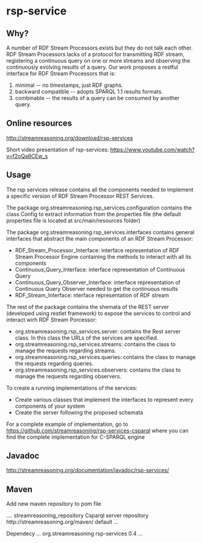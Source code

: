 rsp-service
============

Why?
------------

A number of RDF Stream Processors exists but they do not talk each other. 
RDF Stream Processors lacks of a protocol for transmitting RDF stream, registering a continuous query on one or more streams and observing the continuously evolving results of a query.
Our work proposes a restful interface for RDF Stream Processors that is:
1. minimal -- no timestamps, just RDF graphs.
2. backward compatible -- adopts SPARQL 1.1 results formats.
3. combinable -- the results of a query can be consumed by another query.

Online resources
------------

http://streamreasoning.org/download/rsp-services

Short video presentation of rsp-services:
https://www.youtube.com/watch?v=f2oQa8CEw_s

Usage
------------

The rsp services release contains all the components needed to implement a specific version of RDF Stream Processor REST Services.

The package org.streamreasoning.rsp_services.configuration contains the class Config to extract information from the properties file (the default properties file is located at src/main/resources folder)

The package org.streamreasoning.rsp_services.interfaces contains general interfaces that abstract the main components of an RDF Stream Processor:
- RDF_Stream_Processor_Interface: interface representation of RDF Stream Processor Engine containing the methods to interact with all its components
- Continuous_Query_Interface: interface representation of Continuous Query
- Continuous_Query_Observer_Interface: interface representation of Continuous Query Observer needed to get the continuous results
- RDF_Stream_Interface: nterface representation of RDF stream

The rest of the package contains the shemata of the REST server (developed using restlet framework) to expose the services to control and interact wirh RDF Stream Porcessor:
- org.streamreasoning.rsp_services.server: contains the Rest server class. In this class the URLs of the services are specified.
- org.streamreasoning.rsp_services.streams: contains the class to manage the requests regarding streams.
- org.streamreasoning.rsp_services.queries: contains the class to manage the requests regarding queries.
- org.streamreasoning.rsp_services.observers: contains the class to manage the requests regarding observers.

To create a running implementations of the services:
- Create various classes that implement the interfaces to represent every components of your system
- Create the server following the proposed schemata

For a complete example of implementation, go to https://github.com/streamreasoning/rsp-services-csparql where you can find the complete implementation for C-SPARQL engine

Javadoc
------------

http://streamreasoning.org/documentation/javadoc/rsp-services/

Maven
------------

Add new maven repository to pom file

<repositories>
	....
	<repository>
		<id>streamreasoning_repository</id>
		<name>Csparql server repository</name>
		<url>http://streamreasoning.org/maven/</url>
		<layout>default</layout>
	</repository>
	...
</repositories>

Dependecy
<dependencies>
	...
	<dependency>
		<groupId>org.streamreasoning</groupId>
		<artifactId>rsp-services</artifactId>
		<version>0.4</version>
	</dependency>
	...
</dependencies>
